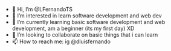 - 👋 Hi, I’m @LFernandoTS
- 👀 I’m interested in learn software development and web dev
- 🌱 I’m currently learning basic software development and web development, am a beginner (its my first day) XD
- 💞️ I’m looking to collaborate on basic things that i can learn
- 📫 How to reach me: ig @dluisfernando 

<!---
LFernandoTS/LFernandoTS is a ✨ special ✨ repository because its `README.md` (this file) appears on your GitHub profile.
You can click the Preview link to take a look at your changes.
--->

